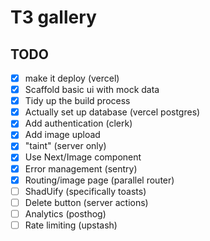 # T3 gallery 

## TODO

- [x] make it deploy (vercel)
- [x] Scaffold basic ui with mock data 
- [x] Tidy up the build process
- [x] Actually set up database (vercel postgres)
- [x] Add authentication (clerk)
- [x] Add image upload
- [x] "taint" (server only)
- [x] Use Next/Image component
- [x] Error management (sentry)
- [x] Routing/image page (parallel router)
- [ ] ShadUify (specifically toasts)
- [ ] Delete button (server actions)
- [ ] Analytics (posthog)
- [ ] Rate limiting (upstash) 